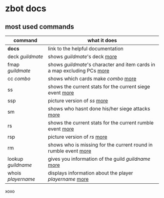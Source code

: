# zbot docs

## most used commands

| command | what it does |
|--|--|
| **docs** | link to the helpful documentation |
| deck _guildmate_ | shows _guildmate_'s deck [more](deck-building) |
| fmap _guildmate_ | shows _guildmate_'s character and item cards in a map excluding PCs [more](deck-building) |
| cc _combo_ | shows which cards make _combo_ [more](combo-recipes) |
| ss | shows the current stats for the current siege event [more](siege) |
| ssp | picture version of _ss_ [more](siege) |
| sm | shows who hasnt done his/her siege attacks [more](siege) |
| rs | shows the current stats for the current rumble event [more](rumble) |
| rsp | picture version of _rs_ [more](rumble) |
| rm | shows who is missing for the current round in rumble event [more](rumble) |
| lookup _guildname_ | gives you information of the guild _guildname_ [more](looking-up-stuff) |
| whois _playername_ | displays information about the player _playername_ [more](looking-up-stuff) |

xoxo
<!--stackedit_data:
eyJoaXN0b3J5IjpbLTEyMDk5MzIzMDksNTk3MDYzMjkzLDE5Mj
QyMjkwMzIsMTI4MjgzNTAzMCwxOTYzNzY4NDQzLDE0OTQyNTU2
MTQsLTIwNjAxMzc1MTNdfQ==
-->